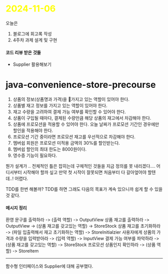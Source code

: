 # <span style="color:yellow">2024-11-06</span>

오늘은
1. 블로그에 회고록 작성
2. 4주차 과제 설계 및 구현


#### 코드 리뷰 받은 것들
- Supplier 활용해보기

# java-convenience-store-precourse  

1. 상품의 정보(상품명과 가격)을 가지고 있는 역할이 있어야 한다.
2. 상품별 재고 정보를 가지고 있는 역할이 있어야 한다.
3. 재고 수량을 고려하여 결제 가능 여부를 확인할 수 있어야 한다.
4. 상품이 구입될 때마다, 결제된 수량만큼 해당 상품의 재고에서 차감해야 한다.
5. 상품에 프로모션을 적용할 수 있어야 한다. 오늘 날짜가 프로모션 기간인 경우에만 할인을 적용해야 한다.
6. 프로모션 기간 중이라면 프로모션 재고를 우선적으로 차감해야 한다.
7. 멤버쉽 회원은 프로모션 미적용 금액의 30%를 할인받는다.
8. 멤버쉽 할인의 최대 한도는 8000원이다.
9. 영수증 기능이 필요하다.


뭔가 설계가 .. 전체적인 틀은 잡히는데 구체적인 것들을 지금 정의를 못 내리겠다.... 어디서부터 시작해야 할까 싶고 만약 첫 시작이 잘못되면 처음부터 다 갈아엎어야 할텐데..! 어렵다.

TDD를 한번 해볼까? TDD를 하면 그래도 다음의 목표가 계속 있으니까 쉽게 할 수 있을 것 같다.


#### 메시지 정리
환영 문구를 출력하라 -> (출력 역할) -> OutputView
상품 재고를 출력하라 -> OutputView -> (상품 재고를 갖고있는 역할) -> StoreStock
상품 재고를 초기화하라 -> (파일 입출력해서 재고 초기화하는 역할) -> StoreInitialzier
사용자에게 상품의 가격과 수량을 입력받아라 -> (입력 역할) -> InputView
결제 가능 여부를 파악하라 -> (상품 재고를 갖고있는 역할) -> StoreStock
프로모션 상품인지 확인하라 -> (상품 역할) -> StoreItem







- - -

함수형 인터페이스와 Supplier에 대해 공부했다.